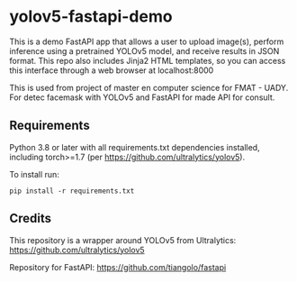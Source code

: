 # yolov5-fastapi-demo

This is a demo FastAPI app that allows a user to upload image(s), perform inference using a pretrained YOLOv5 model, and receive results in JSON format. This repo also includes Jinja2 HTML templates, so you can access this interface through a web browser at localhost:8000

This is used from project of master en computer science for FMAT - UADY. For detec facemask with YOLOv5 and FastAPI for made API for consult.

## Requirements
Python 3.8 or later with all requirements.txt dependencies installed, including torch>=1.7 (per https://github.com/ultralytics/yolov5).

To install run:
```
pip install -r requirements.txt
```

## Credits

This repository is a wrapper around YOLOv5 from Ultralytics: https://github.com/ultralytics/yolov5

Repository for FastAPI: https://github.com/tiangolo/fastapi